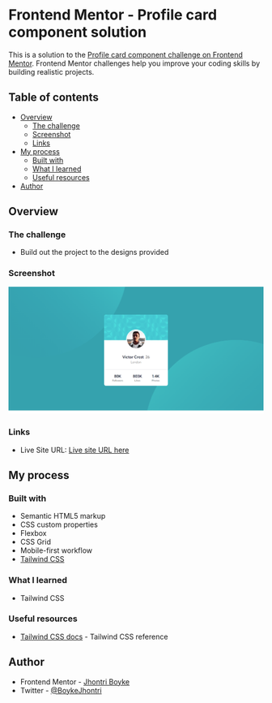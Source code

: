 # Frontend Mentor - Profile card component solution

This is a solution to the [Profile card component challenge on Frontend Mentor](https://www.frontendmentor.io/challenges/profile-card-component-cfArpWshJ). Frontend Mentor challenges help you improve your coding skills by building realistic projects. 

## Table of contents

- [Overview](#overview)
  - [The challenge](#the-challenge)
  - [Screenshot](#screenshot)
  - [Links](#links)
- [My process](#my-process)
  - [Built with](#built-with)
  - [What I learned](#what-i-learned)
  - [Useful resources](#useful-resources)
- [Author](#author)


## Overview

### The challenge

- Build out the project to the designs provided

### Screenshot

![](./images/screenshot.png)

### Links

- Live Site URL: [Live site URL here](https://profile-card-jhontriboyke.netlify.app/)

## My process

### Built with

- Semantic HTML5 markup
- CSS custom properties
- Flexbox
- CSS Grid
- Mobile-first workflow
- [Tailwind CSS](https://tailwindcss.com/)

### What I learned

- Tailwind CSS

### Useful resources

- [Tailwind CSS docs](https://tailwindcss.com/) - Tailwind CSS reference

## Author

- Frontend Mentor - [Jhontri Boyke](https://www.frontendmentor.io/profile/jhontriboyke)
- Twitter - [@BoykeJhontri](https://www.twitter.com/BoykeJhontri)